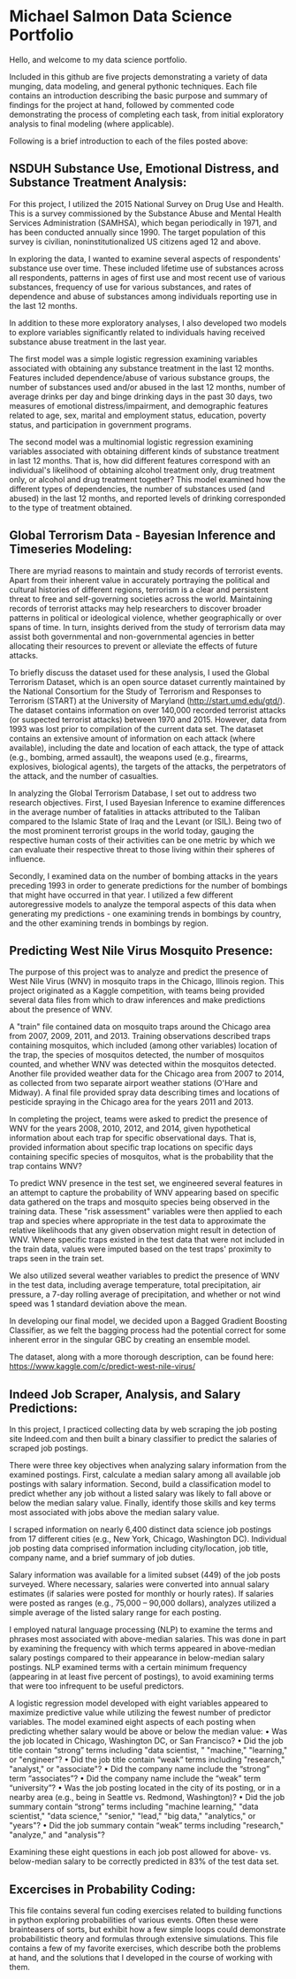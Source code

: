 # Michael Salmon Data Science Portfolio
Hello, and welcome to my data science portfolio.

Included in this github are five projects demonstrating a variety of data munging, data modeling, and general pythonic techniques. Each file contains an introduction describing the basic purpose and summary of findings for the project at hand, followed by commented code demonstrating the process of completing each task, from initial exploratory analysis to final modeling (where applicable).

Following is a brief introduction to each of the files posted above:


## NSDUH Substance Use, Emotional Distress, and Substance Treatment Analysis:
For this project, I utilized the 2015 National Survey on Drug Use and Health. This is a survey commissioned by the Substance Abuse and Mental Health Services Administration (SAMHSA), which began periodically in 1971, and has been conducted annually since 1990. The target population of this survey is civilian, noninstitutionalized US citizens aged 12 and above. 

In exploring the data, I wanted to examine several aspects of respondents' substance use over time. These included lifetime use of substances across all respondents, patterns in ages of first use and most recent use of various substances, frequency of use for various substances, and rates of dependence and abuse of substances among individuals reporting use in the last 12 months.

In addition to these more exploratory analyses, I also developed two models to explore variables significantly related to individuals having received substance abuse treatment in the last year. 

The first model was a simple logistic regression examining variables associated with obtaining any substance treatment in the last 12 months. Features included dependence/abuse of various substance groups, the number of substances used and/or abused in the last 12 months, number of average drinks per day and binge drinking days in the past 30 days, two measures of emotional distress/impairment, and demographic features related to age, sex, marital and employment status, education, poverty status, and participation in government programs.

The second model was a multinomial logistic regression examining variables associated with obtaining different kinds of substance treatment in last 12 months. That is, how did different features correspond with an individual's likelihood of obtaining alcohol treatment only, drug treatment only, or alcohol and drug treatment together? This model examined how the different types of dependencies, the number of substances used (and abused) in the last 12 months, and reported levels of drinking corresponded to the type of treatment obtained.


## Global Terrorism Data - Bayesian Inference and Timeseries Modeling:
There are myriad reasons to maintain and study records of terrorist events. Apart from their inherent value in accurately portraying the political and cultural histories of different regions, terrorism is a clear and persistent threat to free and self-governing societies across the world. Maintaining records of terrorist attacks may help researchers to discover broader patterns in political or ideological violence, whether geographically or over spans of time. In turn, insights derived from the study of terrorism data may assist both governmental and non-governmental agencies in better allocating their resources to prevent or alleviate the effects of future attacks.

To briefly discuss the dataset used for these analysis, I used the Global Terrorism Dataset, which is an open source dataset currently maintained by the National Consortium for the Study of Terrorism and Responses to Terrorism (START) at the University of Maryland (http://start.umd.edu/gtd/). The dataset contains information on over 140,000 recorded terrorist attacks (or suspected terrorist attacks) between 1970 and 2015. However, data from 1993 was lost prior to compilation of the current data set. The dataset contains an extensive amount of information on each attack (where available), including the date and location of each attack, the type of attack (e.g., bombing, armed assault), the weapons used (e.g., firearms, explosives, biological agents), the targets of the attacks, the perpetrators of the attack, and the number of casualties.

In analyzing the Global Terrorism Database, I set out to address two research objectives. First, I used Bayesian Inference to examine differences in the average number of fatalities in attacks attributed to the Taliban compared to the Islamic State of Iraq and the Levant (or ISIL). Being two of the most prominent terrorist groups in the world today, gauging the respective human costs of their activities can be one metric by which we can evaluate their respective threat to those living within their spheres of influence.

Secondly, I examined data on the number of bombing attacks in the years preceding 1993 in order to generate predictions for the number of bombings that might have occurred in that year. I utilized a few different autoregressive models to analyze the temporal aspects of this data when generating my predictions - one examining trends in bombings by country, and the other examining trends in bombings by region. 


## Predicting West Nile Virus Mosquito Presence:
The purpose of this project was to analyze and predict the presence of West Nile Virus (WNV) in mosquito traps in the Chicago, Illinois region. This project originated as a Kaggle competition, with teams being provided several data files from which to draw inferences and make predictions about the presence of WNV.

A "train" file contained data on mosquito traps around the Chicago area from 2007, 2009, 2011, and 2013. Training observations described traps containing mosquitos, which included (among other variables) location of the trap, the species of mosquitos detected, the number of mosquitos counted, and whether WNV was detected within the mosquitos detected. Another file provided weather data for the Chicago area from 2007 to 2014, as collected from two separate airport weather stations (O'Hare and Midway). A final file provided spray data describing times and locations of pesticide spraying in the Chicago area for the years 2011 and 2013.

In completing the project, teams were asked to predict the presence of WNV for the years 2008, 2010, 2012, and 2014, given hypothetical information about each trap for specific observational days. That is, provided information about specific trap locations on specific days containing specific species of mosquitos, what is the probability that the trap contains WNV?  

To predict WNV presence in the test set, we engineered several features in an attempt to capture the probability of WNV appearing based on specific data gathered on the traps and mosquito species being observed in the training data. These "risk assessment" variables were then applied to each trap and species where appropriate in the test data to approximate the relative likelihoods that any given observation might result in detection of WNV. Where specific traps existed in the test data that were not included in the train data, values were imputed based on the test traps' proximity to traps seen in the train set.

We also utilized several weather variables to predict the presence of WNV in the test data, including average temperature, total precipitation, air pressure, a 7-day rolling average of precipitation, and whether or not wind speed was 1 standard deviation above the mean.

In developing our final model, we decided upon a Bagged Gradient Boosting Classifier, as we felt the bagging process had the potential correct for some inherent error in the singular GBC by creating an ensemble model.

The dataset, along with a more thorough description, can be found here: https://www.kaggle.com/c/predict-west-nile-virus/


## Indeed Job Scraper, Analysis, and Salary Predictions:
In this project, I practiced collecting data by web scraping the job posting site Indeed.com and then built a binary classifier to predict the salaries of scraped job postings.

There were three key objectives when analyzing salary information from the examined postings. First, calculate a median salary among all available job postings with salary information. Second, build a classification model to predict whether any job without a listed salary was likely to fall above or below the median salary value. Finally, identify those skills and key terms most associated with jobs above the median salary value.

I scraped information on nearly 6,400 distinct data science job postings from 17 different cities (e.g., New York, Chicago, Washington DC). Individual job posting data comprised information including city/location, job title, company name, and a brief summary of job duties.

Salary information was available for a limited subset (449) of the job posts surveyed. Where necessary, salaries were converted into annual salary estimates (if salaries were posted for monthly or hourly rates). If salaries were posted as ranges (e.g., 75,000 – 90,000 dollars), analyzes utilized a simple average of the listed salary range for each posting. 

I employed natural language processing (NLP) to examine the terms and phrases most associated with above-median salaries. This was done in part by examining the frequency with which terms appeared in above-median salary postings compared to their appearance in below-median salary postings. NLP examined terms with a certain minimum frequency (appearing in at least five percent of postings), to avoid examining terms that were too infrequent to be useful predictors.

A logistic regression model developed with eight variables appeared to maximize predictive value while utilizing the fewest number of predictor variables.
The model examined eight aspects of each posting when predicting whether salary would be above or below the median value:
• Was the job located in Chicago, Washington DC, or San Francisco?
• Did the job title contain “strong” terms including "data scientist, " "machine," "learning," or "engineer"?
• Did the job title contain “weak” terms including "research," "analyst," or "associate"?
• Did the company name include the “strong” term “associates”?
• Did the company name include the “weak” term “university”?
• Was the job posting located in the city of its posting, or in a nearby area (e.g., being in Seattle vs. Redmond, Washington)?
• Did the job summary contain “strong” terms including "machine learning," "data scientist," "data science," "senior," "lead," "big data," "analytics," or "years"?
• Did the job summary contain “weak” terms including "research," "analyze," and "analysis"?

Examining these eight questions in each job post allowed for above- vs. below-median salary to be correctly predicted in 83% of the test data set.


## Excercises in Probability Coding:
This file contains several fun coding exercises related to building functions in python exploring probabilities of various events. Often these were brainteasers of sorts, but exhibit how a few simple loops could demonstrate probabilitistic theory and formulas through extensive simulations. This file contains a few of my favorite exercises, which describe both the problems at hand, and the solutions that I developed in the course of working with them.